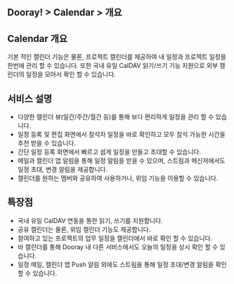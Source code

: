 ## Dooray! > Calendar > 개요
## Calendar 개요
기본 적인 캘린더 기능은 물론, 프로젝트 캘린더를 제공하여 내 일정과 프로젝트 일정을 한번에 관리 할 수 있습니다. 
또한 국내 유일  CalDAV 읽기/쓰기 기능 지원으로 외부 캘린더의 일정을 모아서 확인 할 수 있습니다.

## 서비스 설명
- 다양한 캘린더 뷰(일간/주간/월간 등)를 통해 보다 편리하게 일정을 관리 할 수 있습니다.
- 일정 등록 및 편집 화면에서 참석자 일정을 바로 확인하고 모두 참석 가능한 시간을 추천 받을 수 있습니다.
- 간단 일정 등록 화면에서 빠르고 쉽게 일정을 만들고 초대할 수 있습니다.  
- 메일과 캘린더 앱 알림을 통해 일정 알림을 받을 수 있으며, 스트림과 메신저에서도 일정 초대, 변경 알림을 제공합니다.
- 캘린더를 원하는 멤버와 공유하여 사용하거나, 위임 기능을 이용할 수 있습니다.

## 특장점
- 국내 유일 CalDAV 연동을 통한 읽기, 쓰기를 지원합니다. 
- 공유 캘린더는 물론, 위임 캘린더 기능도 제공합니다.
- 참여하고 있는 프로젝트의 업무 일정을 캘린더에서 바로 확인 할 수 있습니다.
- 바 캘린더를 통해 Dooray 내 다른 서비스에서도 오늘의 일정을 상시 확인 할 수 있습니다.
- 일정 메일, 캘린더 앱 Push 알림 외에도 스트림을 통해 일정 초대/변경 알림을 확인 할 수 있습니다.
